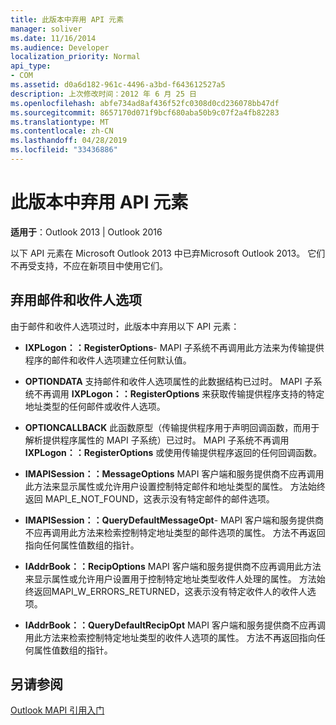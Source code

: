 ```yaml
---
title: 此版本中弃用 API 元素
manager: soliver
ms.date: 11/16/2014
ms.audience: Developer
localization_priority: Normal
api_type:
- COM
ms.assetid: d0a6d182-961c-4496-a3bd-f643612527a5
description: 上次修改时间：2012 年 6 月 25 日
ms.openlocfilehash: abfe734ad8af436f52fc0308d0cd236078bb47df
ms.sourcegitcommit: 8657170d071f9bcf680aba50b9c07f2a4fb82283
ms.translationtype: MT
ms.contentlocale: zh-CN
ms.lasthandoff: 04/28/2019
ms.locfileid: "33436886"
---
```

# <a name="api-elements-deprecated-in-this-edition"></a>此版本中弃用 API 元素

  
  
**适用于**：Outlook 2013 | Outlook 2016 
  
以下 API 元素在 Microsoft Outlook 2013 中已弃Microsoft Outlook 2013。 它们不再受支持，不应在新项目中使用它们。
  
## <a name="deprecation-of-message-and-recipient-options"></a>弃用邮件和收件人选项

由于邮件和收件人选项过时，此版本中弃用以下 API 元素：
  
- **IXPLogon：：RegisterOptions**- MAPI 子系统不再调用此方法来为传输提供程序的邮件和收件人选项建立任何默认值。
    
- **OPTIONDATA** 支持邮件和收件人选项属性的此数据结构已过时。 MAPI 子系统不再调用 **IXPLogon：：RegisterOptions** 来获取传输提供程序支持的特定地址类型的任何邮件或收件人选项。 
    
- **OPTIONCALLBACK** 此函数原型（传输提供程序用于声明回调函数，而用于解析提供程序属性的 MAPI 子系统）已过时。 MAPI 子系统不再调用 **IXPLogon：：RegisterOptions** 或使用传输提供程序返回的任何回调函数。 
    
- **IMAPISession：：MessageOptions** MAPI 客户端和服务提供商不应再调用此方法来显示属性或允许用户设置控制特定邮件和地址类型的属性。 方法始终返回 MAPI_E_NOT_FOUND，这表示没有特定邮件的邮件选项。
    
- **IMAPISession：：QueryDefaultMessageOpt**- MAPI 客户端和服务提供商不应再调用此方法来检索控制特定地址类型的邮件选项的属性。 方法不再返回指向任何属性值数组的指针。
    
- **IAddrBook：：RecipOptions** MAPI 客户端和服务提供商不应再调用此方法来显示属性或允许用户设置用于控制特定地址类型收件人处理的属性。 方法始终返回MAPI_W_ERRORS_RETURNED，这表示没有特定收件人的收件人选项。
    
- **IAddrBook：：QueryDefaultRecipOpt** MAPI 客户端和服务提供商不应再调用此方法来检索控制特定地址类型的收件人选项的属性。 方法不再返回指向任何属性值数组的指针。
    
## <a name="see-also"></a>另请参阅



[Outlook MAPI 引用入门](getting-started-with-the-outlook-mapi-reference.md)

